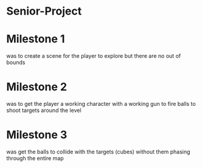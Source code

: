 # Senior-Project
# Milestone 1 
was to create a scene for the player to explore but there are no out of bounds 
# Milestone 2 
was to get the player a working character with a working gun to fire balls to shoot targets around the level
# Milestone 3 
was get the balls to collide with the targets (cubes) without them phasing through the entire map
